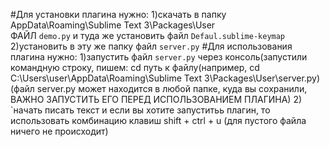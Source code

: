 #Для  установки плагина нужно:
1)скачать в папку AppData\Roaming\Sublime Text 3\Packages\User\
ФАЙЛ `demo.py` и туда же установить файл `Defaul.sublime-keymap`
2)установить в эту же папку файл `server.py`
#Для использования плагина нужно:
1)запустить файл `server.py` через консоль(запустили командную строку, пишем: cd путь к файлу(например, cd C:\Users\user\AppData\Roaming\Sublime Text 3\Packages\User\server.py)
(файл server.py может находится в любой папке, куда вы сохранили, ВАЖНО ЗАПУСТИТЬ ЕГО ПЕРЕД ИСПОЛЬЗОВАНИЕМ ПЛАГИНА)
2) `начать писать текст и если вы хотите запуститьь плагин, то использовать комбинацию клавиш shift + ctrl + u (для пустого файла ничего не происходит)
